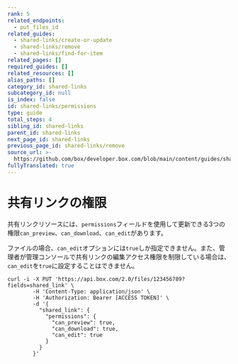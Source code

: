 ```yaml
---
rank: 5
related_endpoints:
  - put_files_id
related_guides:
  - shared-links/create-or-update
  - shared-links/remove
  - shared-links/find-for-item
related_pages: []
required_guides: []
related_resources: []
alias_paths: []
category_id: shared-links
subcategory_id: null
is_index: false
id: shared-links/permissions
type: guide
total_steps: 4
sibling_id: shared-links
parent_id: shared-links
next_page_id: shared-links
previous_page_id: shared-links/remove
source_url: >-
  https://github.com/box/developer.box.com/blob/main/content/guides/shared-links/permissions.md
fullyTranslated: true
---
```

# 共有リンクの権限

共有リンクリソースには、`permissions`フィールドを使用して更新できる3つの権限`can_preview`、`can_download`、`can_edit`があります。

<Message type="warning">

ファイルの場合、`can_edit`オプションには`true`しか指定できません。また、管理者が管理コンソールで共有リンクの編集アクセス権限を制限している場合は、`can_edit`を`true`に設定することはできません。

</Message>

```curl
curl -i -X PUT 'https://api.box.com/2.0/files/123456789?fields=shared_link' \
        -H 'Content-Type: application/json' \
        -H 'Authorization: Bearer [ACCESS TOKEN]' \
        -d '{
          "shared_link": {
            "permissions": {
              "can_preview": true,
              "can_download": true,
              "can_edit": true
            }
          }
        }'
```
